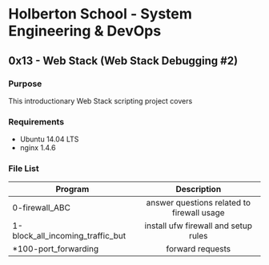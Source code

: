 # Holberton School - System Engineering & DevOps
## 0x13 - Web Stack (Web Stack Debugging #2)

### Purpose
This introductionary Web Stack scripting project covers


### Requirements
* Ubuntu 14.04 LTS
* nginx 1.4.6

### File List
| Program	  | Description						     |
| --------------- |:--------------------------------------------------------:|
| 0-firewall_ABC | answer questions related to firewall usage |
| 1-block_all_incoming_traffic_but | install ufw firewall and setup rules |
| *100-port_forwarding | forward requests |